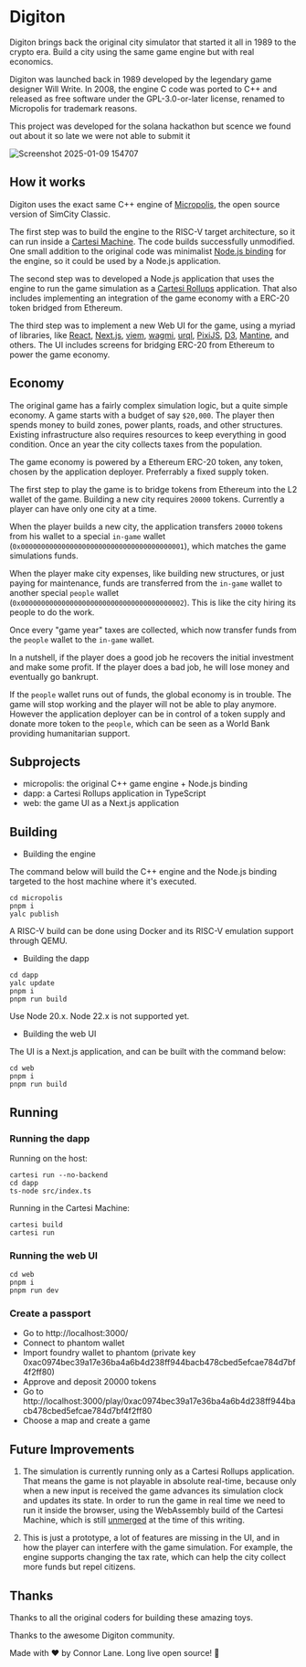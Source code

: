 # Digiton

Digiton brings back the original city simulator that started it all in 1989 to the crypto era. Build a city using the same game engine but with real economics.

Digiton was launched back in 1989 developed by the legendary game designer Will Write. In 2008, the engine C code was ported to C++ and released as free software under the GPL-3.0-or-later license, renamed to Micropolis for trademark reasons.

This project was developed for the solana hackathon but scence we found out about it so late we were not able to submit it

![Screenshot 2025-01-09 154707](https://github.com/user-attachments/assets/9616673d-3b0e-4dc2-8c2c-7485ae45c65c)

## How it works

Digiton uses the exact same C++ engine of [Micropolis](https://github.com/SimHacker/micropolis), the open source version of SimCity Classic.

The first step was to build the engine to the RISC-V target architecture, so it can run inside a [Cartesi Machine](https://docs.cartesi.io/cartesi-machine/). The code builds successfully unmodified. One small addition to the original code was minimalist [Node.js binding](https://github.com/nodejs/node-addon-api) for the engine, so it could be used by a Node.js application.

The second step was to developed a Node.js application that uses the engine to run the game simulation as a [Cartesi Rollups](https://docs.cartesi.io/cartesi-rollups/) application. That also includes implementing an integration of the game economy with a ERC-20 token bridged from Ethereum.

The third step was to implement a new Web UI for the game, using a myriad of libraries, like [React](https://reactjs.org/), [Next.js](https://nextjs.org), [viem](https://viem.sh), [wagmi](https://wagmi.sh), [urql](https://github.com/urql-graphql/urql), [PixiJS](https://pixijs.com), [D3](https://d3js.org), [Mantine](https://mantine.dev), and others. The UI includes screens for bridging ERC-20 from Ethereum to power the game economy.

## Economy

The original game has a fairly complex simulation logic, but a quite simple economy. A game starts with a budget of say `$20,000`. The player then spends money to build zones, power plants, roads, and other structures. Existing infrastructure also requires resources to keep everything in good condition. Once an year the city collects taxes from the population.

The game economy is powered by a Ethereum ERC-20 token, any token, chosen by the application deployer. Preferrably a fixed supply token.

The first step to play the game is to bridge tokens from Ethereum into the L2 wallet of the game. Building a new city requires `20000` tokens. Currently a player can have only one city at a time.

When the player builds a new city, the application transfers `20000` tokens from his wallet to a special `in-game` wallet (`0x0000000000000000000000000000000000000001`), which matches the game simulations funds.

When the player make city expenses, like building new structures, or just paying for maintenance, funds are transferred from the `in-game` wallet to another special `people` wallet (`0x0000000000000000000000000000000000000002`). This is like the city hiring its people to do the work.

Once every "game year" taxes are collected, which now transfer funds from the `people` wallet to the `in-game` wallet.

In a nutshell, if the player does a good job he recovers the initial investment and make some profit. If the player does a bad job, he will lose money and eventually go bankrupt.

If the `people` wallet runs out of funds, the global economy is in trouble. The game will stop working and the player will not be able to play anymore. However the application deployer can be in control of a token supply and donate more token to the `people`, which can be seen as a World Bank providing humanitarian support.

## Subprojects

-   micropolis: the original C++ game engine + Node.js binding
-   dapp: a Cartesi Rollups application in TypeScript
-   web: the game UI as a Next.js application

## Building

-   Building the engine

The command below will build the C++ engine and the Node.js binding targeted to the host machine where it's executed.

```shell
cd micropolis
pnpm i
yalc publish
```

A RISC-V build can be done using Docker and its RISC-V emulation support through QEMU.

-   Building the dapp

```shell
cd dapp
yalc update
pnpm i
pnpm run build
```

Use Node 20.x. Node 22.x is not supported yet.

-   Building the web UI

The UI is a Next.js application, and can be built with the command below:

```shell
cd web
pnpm i
pnpm run build
```

## Running

### Running the dapp

Running on the host:

```shell
cartesi run --no-backend
cd dapp
ts-node src/index.ts
```

Running in the Cartesi Machine:

```shell
cartesi build
cartesi run
```

### Running the web UI

```shell
cd web
pnpm i
pnpm run dev
```

### Create a passport

-   Go to http://localhost:3000/
-   Connect to phantom wallet
-   Import foundry wallet to phantom (private key 0xac0974bec39a17e36ba4a6b4d238ff944bacb478cbed5efcae784d7bf4f2ff80)
-   Approve and deposit 20000 tokens
-   Go to http://localhost:3000/play/0xac0974bec39a17e36ba4a6b4d238ff944bacb478cbed5efcae784d7bf4f2ff80
-   Choose a map and create a game

## Future Improvements

1. The simulation is currently running only as a Cartesi Rollups application. That means the game is not playable in absolute real-time, because only when a new input is received the game advances its simulation clock and updates its state. In order to run the game in real time we need to run it inside the browser, using the WebAssembly build of the Cartesi Machine, which is still [unmerged](https://github.com/cartesi/machine-emulator/pull/132) at the time of this writing.

2. This is just a prototype, a lot of features are missing in the UI, and in how the player can interfere with the game simulation. For example, the engine supports changing the tax rate, which can help the city collect more funds but repel citizens.

## Thanks

Thanks to all the original coders for building these amazing toys.

Thanks to the awesome Digiton community.

Made with ❤️ by Connor Lane. Long live open source! 🙌
